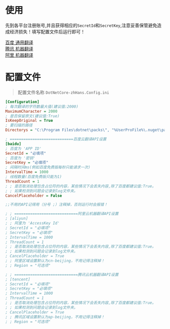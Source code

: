 # 使用

先到各平台注册账号,并且获得相应的`SecretId`和`SecretKey`,注意妥善保管避免造成经济损失！填写配置文件后运行即可！

[百度 通用翻译](https://api.fanyi.baidu.com/)  
[腾讯 机器翻译](https://cloud.tencent.com/document/api/551/15611)  
[阿里 机器翻译](https://help.aliyun.com/document_detail/158244.html?spm=a2c4g.11186623.2.2.2ea22b579d7wQv)  


# 配置文件
> 配置文件名称 `DotNetCore-zhHans.Config.ini`
```ini
[Configuration]
; 每次翻译的字符数最大值(建议值:2000)
MaximumCharacter = 2000
; 是否保留原文(建议值:True)
IsKeepOriginal = True
; 要扫描的路径
Directorys = "C:\Program Files\dotnet\packs\", "%UserProFile%\.nuget\packages\"

; ============================百度云翻译API设置
[baidu]
; 百度为 'APP ID'
SecretId = "必填项"
; 百度为 '密钥'
SecretKey = "必填项"
; 间隔时间ms(例如百度免费版每秒只能请求一次)
IntervalTime = 1000
; 线程数量(百度免费版只能为1)
ThreadCount = 1
; ; 是否取消处理包含占位符的内容，某些情况下会丢失内容,除了百度都建议值:True。
; ; 如果检测到问题会记录到log文件夹。
CancelPlaceholder = False

;;不用的API记得用（分号 ;）注释掉，否则运行时会报错！

; ; ============================阿里云机器翻译API设置
; [aliyun]
; ; 阿里为 'AccessKey Id'
; SecretId = "必填项"
; SecretKey = "必填项"
; IntervalTime = 1000
; ThreadCount = 1
; ; 是否取消处理包含占位符的内容，某些情况下会丢失内容,除了百度都建议值:True。
; ; 如果检测到问题会记录到log文件夹。
; CancelPlaceholder = True
; ; 阿里区域设置默认为cn-beijing，不用记得注释掉！
; ; Region = "可选项"

; ; ============================腾讯云机器翻译API设置
; [tencent]
; SecretId = "必填项"
; SecretKey = "必填项"
; IntervalTime = 1000
; ThreadCount = 1
; ; 是否取消处理包含占位符的内容，某些情况下会丢失内容,除了百度都建议值:True。
; ; 如果检测到问题会记录到log文件夹。
; CancelPlaceholder = True
; ; 腾讯区域设置默认为ap-beijing，不用记得注释掉！
; ; Region = "可选项"
```



